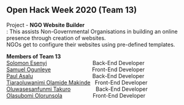 ## Open Hack Week 2020   **(Team 13)**  

Project - **NGO Website Builder**  
: This assists Non-Governmental Organisations in building an online presence through creation of websites.  
NGOs get to configure their websites using pre-defined templates.

**Members of Team 13**  
[Solomon Esenyi](GitHub.com/LordGhostX) &emsp; &emsp; &emsp; &emsp; &emsp; &emsp; &nbsp; Back-End Developer  
[Samuel Ogunleye](GitHub.com/Sproff)&emsp; &emsp; &emsp; &emsp; &emsp; &emsp; Front-End Developer  
[Paul Asalu](GitHub.com/curiousPaul1) &emsp; &emsp; &emsp; &emsp; &emsp; &emsp; &emsp; &emsp; &nbsp; Back-End Developer  
[Tiaraoluwanimi Olamide Makinde](GitHub.com/TiaraOluwanimi) &nbsp; Front-End Developer  
[Oluwasesanfunmi Takuro](GitHub.com/The-KS101) &emsp; &emsp; &emsp; &nbsp; Back-End Developer   
[Olasubomi Olorunsola](GitHub.com/Jollof-guy) &emsp; &emsp; &emsp; &emsp;&nbsp; Front-End Developer  
